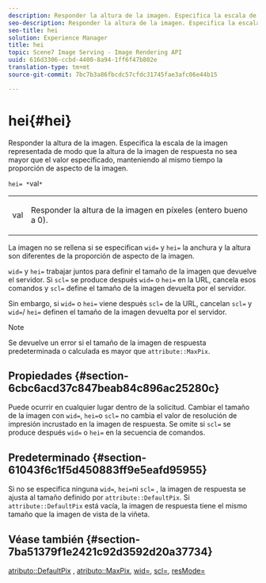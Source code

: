 ```yaml
---
description: Responder la altura de la imagen. Especifica la escala de la imagen representada de modo que la altura de la imagen de respuesta no sea mayor que el valor especificado, manteniendo al mismo tiempo la proporción de aspecto de la imagen.
seo-description: Responder la altura de la imagen. Especifica la escala de la imagen representada de modo que la altura de la imagen de respuesta no sea mayor que el valor especificado, manteniendo al mismo tiempo la proporción de aspecto de la imagen.
seo-title: hei
solution: Experience Manager
title: hei
topic: Scene7 Image Serving - Image Rendering API
uuid: 616d3306-ccbd-4400-8a94-1ff6f47b802e
translation-type: tm+mt
source-git-commit: 7bc7b3a86fbcdc57cfdc31745fae3afc06e44b15

---
```



# hei{#hei}

Responder la altura de la imagen. Especifica la escala de la imagen representada de modo que la altura de la imagen de respuesta no sea mayor que el valor especificado, manteniendo al mismo tiempo la proporción de aspecto de la imagen.

`hei= *`val`*`

<table id="simpletable_C3A31CA539DC4D9F8BE50290D1AFA5CA"> 
 <tr class="strow"> 
  <td class="stentry"> <p><span class="codeph"> <span class="varname"> val</span></span> </p></td> 
  <td class="stentry"> <p>Responder la altura de la imagen en píxeles (entero bueno a 0). </p></td> 
 </tr> 
</table>

La imagen no se rellena si se especifican `wid=` y `hei=` la anchura y la altura son diferentes de la proporción de aspecto de la imagen.

`wid=` y `hei=` trabajar juntos para definir el tamaño de la imagen que devuelve el servidor. Si `scl=` se produce después `wid=` o `hei=` en la URL, cancela esos comandos y `scl=` define el tamaño de la imagen devuelta por el servidor.

Sin embargo, si `wid=` o `hei=` viene después `scl=` de la URL, cancelan `scl=` y `wid=`/ `hei=` definen el tamaño de la imagen devuelta por el servidor.

>[!NOTE]
>
>Se devuelve un error si el tamaño de la imagen de respuesta predeterminada o calculada es mayor que `attribute::MaxPix`.

## Propiedades {#section-6cbc6acd37c847beab84c896ac25280c}

Puede ocurrir en cualquier lugar dentro de la solicitud. Cambiar el tamaño de la imagen con `wid=`, `hei=`o `scl=` no cambia el valor de resolución de impresión incrustado en la imagen de respuesta. Se omite si `scl=` se produce después `wid=` o `hei=` en la secuencia de comandos.

## Predeterminado {#section-61043f6c1f5d450883ff9e5eafd95955}

Si no se especifica ninguna `wid=`, `hei=`ni `scl=` , la imagen de respuesta se ajusta al tamaño definido por `attribute::DefaultPix`. Si `attribute::DefaultPix` está vacía, la imagen de respuesta tiene el mismo tamaño que la imagen de vista de la viñeta.

## Véase también {#section-7ba51379f1e2421c92d3592d20a37734}

[atributo::DefaultPix](../../../../../ir-api/material-cat/image-rendering-api-ref/c-ir-material-catalog/c-ir-attributes-reference/r-ir-defaultpix.md#reference-102c98f9b5d24d2aaaeb756653fb0e6f) , [atributo::MaxPix](../../../../../ir-api/material-cat/image-rendering-api-ref/c-ir-material-catalog/c-ir-attributes-reference/r-ir-maxpix.md#reference-569f186bbc2840a6bd3cffa8ff3e7657), [wid=](../../../../../ir-api/http-protocol/image-rendering-api-ref/c-ir-http-protocol-ref/c-ir-http-protocol-command-reference/r-ir-wid.md#reference-b7e691b0624941168c94b2749ae233ec), [scl=](../../../../../ir-api/http-protocol/image-rendering-api-ref/c-ir-http-protocol-ref/c-ir-http-protocol-command-reference/r-ir-scl.md#reference-b14b51a6cbe34f0bba42880540592f29), [resMode=](../../../../../ir-api/http-protocol/image-rendering-api-ref/c-ir-http-protocol-ref/c-ir-http-protocol-command-reference/r-ir-http-resmode.md#reference-851a5b636f8948cfb11456c9b7dab0d3)
